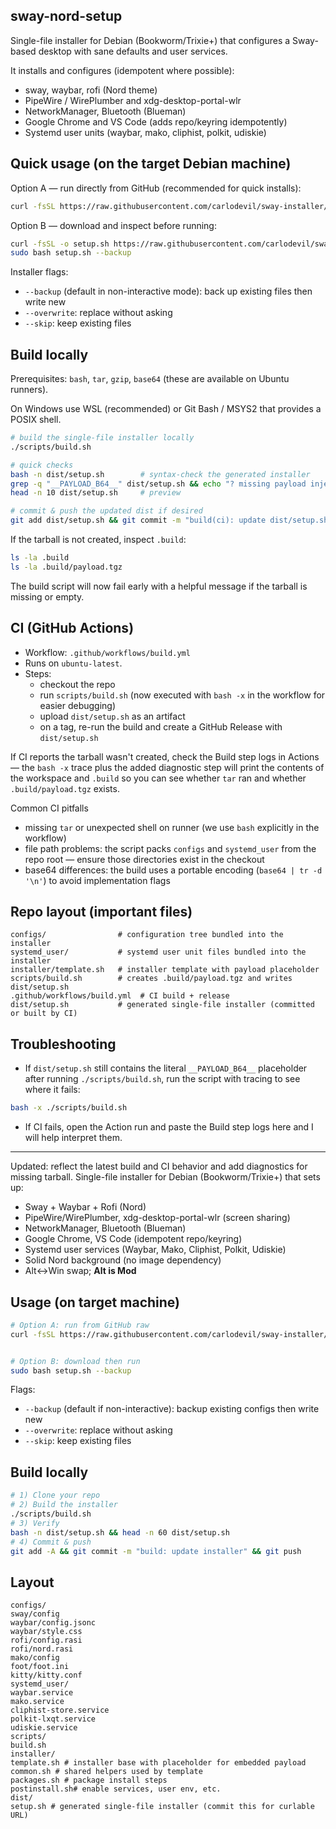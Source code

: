 ## sway-nord-setup

Single-file installer for Debian (Bookworm/Trixie+) that configures a Sway-based
desktop with sane defaults and user services.

 It installs and configures (idempotent where possible):
- sway, waybar, rofi (Nord theme)
- PipeWire / WirePlumber and xdg-desktop-portal-wlr
- NetworkManager, Bluetooth (Blueman)
- Google Chrome and VS Code (adds repo/keyring idempotently)
- Systemd user units (waybar, mako, cliphist, polkit, udiskie)

## Quick usage (on the target Debian machine)
Option A — run directly from GitHub (recommended for quick installs):

```bash
curl -fsSL https://raw.githubusercontent.com/carlodevil/sway-installer/main/dist/setup.sh | sudo bash -s -- --backup
```

Option B — download and inspect before running:

```bash
curl -fsSL -o setup.sh https://raw.githubusercontent.com/carlodevil/sway-installer/main/dist/setup.sh
sudo bash setup.sh --backup
```

Installer flags:
- `--backup` (default in non-interactive mode): back up existing files then write new
- `--overwrite`: replace without asking
- `--skip`: keep existing files

## Build locally
Prerequisites: `bash`, `tar`, `gzip`, `base64` (these are available on Ubuntu runners).

On Windows use WSL (recommended) or Git Bash / MSYS2 that provides a POSIX shell.

```bash
# build the single-file installer locally
./scripts/build.sh

# quick checks
bash -n dist/setup.sh        # syntax-check the generated installer
grep -q "__PAYLOAD_B64__" dist/setup.sh && echo "? missing payload injection" || echo "? payload injected"
head -n 10 dist/setup.sh     # preview

# commit & push the updated dist if desired
git add dist/setup.sh && git commit -m "build(ci): update dist/setup.sh" && git push
```

If the tarball is not created, inspect `.build`:

```bash
ls -la .build
ls -la .build/payload.tgz
```

The build script will now fail early with a helpful message if the tarball is missing or empty.

## CI (GitHub Actions)
- Workflow: `.github/workflows/build.yml`
- Runs on `ubuntu-latest`.
- Steps:
	- checkout the repo
	- run `scripts/build.sh` (now executed with `bash -x` in the workflow for easier debugging)
	- upload `dist/setup.sh` as an artifact
	- on a tag, re-run the build and create a GitHub Release with `dist/setup.sh`

If CI reports the tarball wasn't created, check the Build step logs in Actions — the `bash -x` trace plus the added diagnostic step will print the contents of the workspace and `.build` so you can see whether `tar` ran and whether `.build/payload.tgz` exists.

Common CI pitfalls
- missing `tar` or unexpected shell on runner (we use `bash` explicitly in the workflow)
- file path problems: the script packs `configs` and `systemd_user` from the repo root — ensure those directories exist in the checkout
- base64 differences: the build uses a portable encoding (`base64 | tr -d '\n'`) to avoid implementation flags

## Repo layout (important files)
```
configs/                # configuration tree bundled into the installer
systemd_user/           # systemd user unit files bundled into the installer
installer/template.sh   # installer template with payload placeholder
scripts/build.sh        # creates .build/payload.tgz and writes dist/setup.sh
.github/workflows/build.yml  # CI build + release
dist/setup.sh           # generated single-file installer (committed or built by CI)
```

## Troubleshooting
- If `dist/setup.sh` still contains the literal `__PAYLOAD_B64__` placeholder after running `./scripts/build.sh`, run the script with tracing to see where it fails:

```bash
bash -x ./scripts/build.sh
```

- If CI fails, open the Action run and paste the Build step logs here and I will help interpret them.

---
Updated: reflect the latest build and CI behavior and add diagnostics for missing tarball.
Single-file installer for Debian (Bookworm/Trixie+) that sets up:
- Sway + Waybar + Rofi (Nord)
- PipeWire/WirePlumber, xdg-desktop-portal-wlr (screen sharing)
- NetworkManager, Bluetooth (Blueman)
- Google Chrome, VS Code (idempotent repo/keyring)
- Systemd user services (Waybar, Mako, Cliphist, Polkit, Udiskie)
- Solid Nord background (no image dependency)
- Alt↔Win swap; **Alt is Mod**


## Usage (on target machine)
```bash
# Option A: run from GitHub raw
curl -fsSL https://raw.githubusercontent.com/carlodevil/sway-installer/dist/setup.sh | sudo bash -s -- --backup


# Option B: download then run
sudo bash setup.sh --backup
```
Flags:
- `--backup` (default if non-interactive): backup existing configs then write new
- `--overwrite`: replace without asking
- `--skip`: keep existing files


## Build locally
```bash
# 1) Clone your repo
# 2) Build the installer
./scripts/build.sh
# 3) Verify
bash -n dist/setup.sh && head -n 60 dist/setup.sh
# 4) Commit & push
git add -A && git commit -m "build: update installer" && git push
```


## Layout
```
configs/
sway/config
waybar/config.jsonc
waybar/style.css
rofi/config.rasi
rofi/nord.rasi
mako/config
foot/foot.ini
kitty/kitty.conf
systemd_user/
waybar.service
mako.service
cliphist-store.service
polkit-lxqt.service
udiskie.service
scripts/
build.sh
installer/
template.sh # installer base with placeholder for embedded payload
common.sh # shared helpers used by template
packages.sh # package install steps
postinstall.sh# enable services, user env, etc.
dist/
setup.sh # generated single-file installer (commit this for curlable URL)